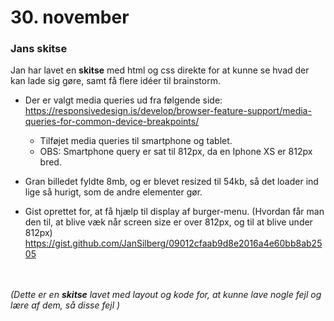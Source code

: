 # 30. november




### Jans skitse
Jan har lavet en <strong>skitse</strong> med html og css direkte for at kunne se hvad der kan lade sig gøre, samt få flere idéer til brainstorm.
 - Der er valgt media queries ud fra følgende side: https://responsivedesign.is/develop/browser-feature-support/media-queries-for-common-device-breakpoints/
    - Tilføjet media queries til smartphone og tablet.
    - OBS: Smartphone query er sat til 812px, da en Iphone XS er 812px bred.

- Gran billedet fyldte 8mb, og er blevet resized til 54kb, så det loader ind lige så hurigt, som de andre elementer gør.
- Gist oprettet for, at få hjælp til display af burger-menu. (Hvordan får man den til, at blive væk når screen size er over 812px, og til at blive under 812px) https://gist.github.com/JanSilberg/09012cfaab9d8e2016a4e60bb8ab2505

<br><br>
*(Dette er en <strong>skitse</strong> lavet med layout og kode for, at kunne lave nogle fejl og lære af dem, så disse fejl )*





